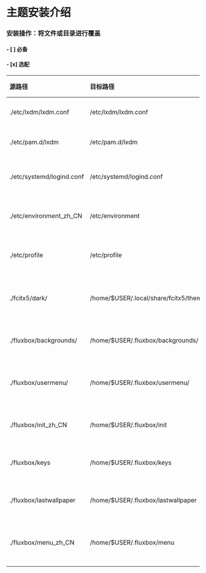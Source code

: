 # 主题安装介绍

### 安装操作：将文件或目录进行覆盖
#### - [ ] 必备
#### - [x] 选配
| 源路径 | 目标路径 | 作用 | 备注 |
| :--- | :--- | :--- | :--- |
| ./etc/lxdm/lxdm.conf | /etc/lxdm/lxdm.conf | 登陆器访问配置文件 | ☑ | 
| ./etc/pam.d/lxdm | /etc/pam.d/lxdm | 登录器访问用户权限设置| ☑ |
| ./etc/systemd/logind.conf | /etc/systemd/logind.conf | 针对笔记本电脑禁用盒盖熄屏设置 | ☐ |
| ./etc/environment_zh_CN | /etc/environment | 增加对fcitx输入法支持的环境变量 | ☑ |
| ./etc/profile | /etc/profile | 增加对sbin/脚本目录支持的path | ☑ |
| ./fcitx5/dark/ | /home/$USER/.local/share/fcitx5/themes/dark/ | 增加Fcitx5输入法主题Darkarch的支持 | ☐ |
| ./fluxbox/backgrounds/ | /home/$USER/.fluxbox/backgrounds/ | 增加对Darkarch主题壁纸的支持 | ☑ |
| ./fluxbox/usermenu/ | /home/$USER/.fluxbox/usermenu/ | 增加对Darkarch用户分类自定义菜单的支持 | ☐ |
| ./fluxbox/init_zh_CN | /home/$USER/.fluxbox/init | 增加Darkarch默认配置的支持 | ☑ |
| ./fluxbox/keys | /home/$USER/.fluxbox/keys | 增加对Darkarch快捷键位的支持 | ☑ |
| ./fluxbox/lastwallpaper | /home/$USER/.fluxbox/lastwallpaper | 使Darkarch默认壁纸配置生效 | ☑ |
| ./fluxbox/menu_zh_CN | /home/$USER/.fluxbox/menu | 增加对Darkarch默认初始菜单的支持 | ☑ |


